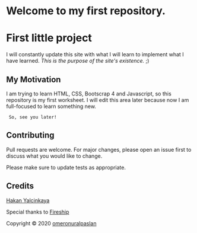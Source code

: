 # Welcome to my first repository.

# First little project
I will constantly update this site with what I will learn to implement what I have learned. 
 *This is the purpose of the site's existence.* ;)
## My Motivation
I am trying to learn HTML, CSS, Bootscrap 4 and Javascript, so this repository is my first worksheet.
I will edit this area later because now I am full-focused to learn something new.
```
 So, see you later!
```
## Contributing
Pull requests are welcome. For major changes, please open an issue first to discuss what you would like to change.

Please make sure to update tests as appropriate.

## Credits
[Hakan Yalcinkaya](https://github.com/hakanyalcinkaya) 

Special thanks to [Fireship](https://fireship.io/)



Copyright © 2020 [omeronuralpaslan](https://github.com/omeronuralpaslan)
